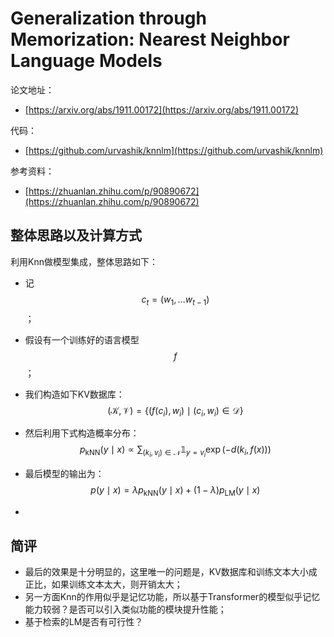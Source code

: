 # Generalization through Memorization: Nearest Neighbor Language Models

论文地址：

- [https://arxiv.org/abs/1911.00172](https://arxiv.org/abs/1911.00172)

代码：

- [https://github.com/urvashik/knnlm](https://github.com/urvashik/knnlm)

参考资料：

- [https://zhuanlan.zhihu.com/p/90890672](https://zhuanlan.zhihu.com/p/90890672)



## 整体思路以及计算方式

利用Knn做模型集成，整体思路如下：

- 记$$c_t=\left(w_1, \ldots w_{t-1}\right)$$；

- 假设有一个训练好的语言模型$$f$$；

- 我们构造如下KV数据库：
  $$
  (\mathcal{K}, \mathcal{V})=\left\{\left(f\left(c_i\right), w_i\right) \mid\left(c_i, w_i\right) \in \mathcal{D}\right\}
  $$

- 然后利用下式构造概率分布：
  $$
  p_{\mathrm{kNN}}(y \mid x) \propto \sum_{\left(k_i, v_i\right) \in \mathcal{N}} \mathbb{1}_{y=v_i} \exp \left(-d\left(k_i, f(x)\right)\right)
  $$

- 最后模型的输出为：
  $$
  p(y \mid x)=\lambda p_{\mathrm{kNN}}(y \mid x)+(1-\lambda) p_{\mathrm{LM}}(y \mid x)
  $$

- 



## 简评

- 最后的效果是十分明显的，这里唯一的问题是，KV数据库和训练文本大小成正比，如果训练文本太大，则开销太大；
- 另一方面Knn的作用似乎是记忆功能，所以基于Transformer的模型似乎记忆能力较弱？是否可以引入类似功能的模块提升性能；
- 基于检索的LM是否有可行性？